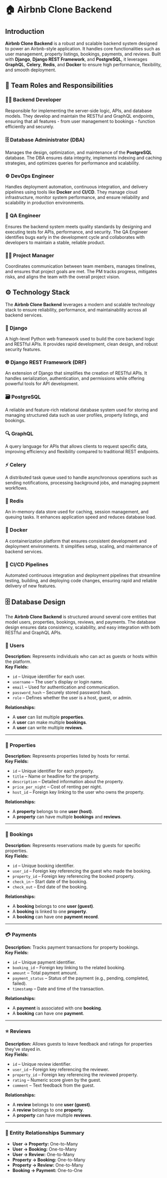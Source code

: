 # 🏠 Airbnb Clone Backend

## Introduction

**Airbnb Clone Backend** is a robust and scalable backend system designed to power an Airbnb-style application. It handles core functionalities such as user management, property listings, bookings, payments, and reviews. Built with **Django**, **Django REST Framework**, and **PostgreSQL**, it leverages **GraphQL**, **Celery**, **Redis**, and **Docker** to ensure high performance, flexibility, and smooth deployment.

## 👥 Team Roles and Responsibilities

### 🧑‍💻 Backend Developer
Responsible for implementing the server-side logic, APIs, and database models. They develop and maintain the RESTful and GraphQL endpoints, ensuring that all features - from user management to bookings - function efficiently and securely.

### 🗄️ Database Administrator (DBA)
Manages the design, optimization, and maintenance of the **PostgreSQL** database. The DBA ensures data integrity, implements indexing and caching strategies, and optimizes queries for performance and scalability.

### ⚙️ DevOps Engineer
Handles deployment automation, continuous integration, and delivery pipelines using tools like **Docker** and **CI/CD**. They manage cloud infrastructure, monitor system performance, and ensure reliability and scalability in production environments.

### 🧪 QA Engineer
Ensures the backend system meets quality standards by designing and executing tests for APIs, performance, and security. The QA Engineer identifies bugs early in the development cycle and collaborates with developers to maintain a stable, reliable product.

### 👨‍🏫 Project Manager
Coordinates communication between team members, manages timelines, and ensures that project goals are met. The PM tracks progress, mitigates risks, and aligns the team with the overall project vision.

## ⚙️ Technology Stack

The **Airbnb Clone Backend** leverages a modern and scalable technology stack to ensure reliability, performance, and maintainability across all backend services.

### 🐍 Django
A high-level Python web framework used to build the core backend logic and RESTful APIs. It provides rapid development, clean design, and robust security features.

### 🌐 Django REST Framework (DRF)
An extension of Django that simplifies the creation of RESTful APIs. It handles serialization, authentication, and permissions while offering powerful tools for API development.

### 🗃️ PostgreSQL
A reliable and feature-rich relational database system used for storing and managing structured data such as user profiles, property listings, and bookings.

### 🔍 GraphQL
A query language for APIs that allows clients to request specific data, improving efficiency and flexibility compared to traditional REST endpoints.

### ⚡ Celery
A distributed task queue used to handle asynchronous operations such as sending notifications, processing background jobs, and managing payment workflows.

### 🧠 Redis
An in-memory data store used for caching, session management, and queuing tasks. It enhances application speed and reduces database load.

### 🐳 Docker
A containerization platform that ensures consistent development and deployment environments. It simplifies setup, scaling, and maintenance of backend services.

### 🚀 CI/CD Pipelines
Automated continuous integration and deployment pipelines that streamline testing, building, and deploying code changes, ensuring rapid and reliable delivery of new features.

## 🗄️ Database Design

The **Airbnb Clone Backend** is structured around several core entities that model users, properties, bookings, reviews, and payments. The database design ensures data consistency, scalability, and easy integration with both RESTful and GraphQL APIs.

### 👤 Users
**Description:** Represents individuals who can act as guests or hosts within the platform.  
**Key Fields:**
- `id` – Unique identifier for each user.  
- `username` – The user's display or login name.  
- `email` – Used for authentication and communication.  
- `password_hash` – Securely stored password hash.  
- `role` – Defines whether the user is a host, guest, or admin.  

**Relationships:**
- A **user** can list multiple **properties**.  
- A **user** can make multiple **bookings**.  
- A **user** can write multiple **reviews**.

---

### 🏡 Properties
**Description:** Represents properties listed by hosts for rental.  
**Key Fields:**
- `id` – Unique identifier for each property.  
- `title` – Name or headline for the property.  
- `description` – Detailed information about the property.  
- `price_per_night` – Cost of renting per night.  
- `host_id` – Foreign key linking to the user who owns the property.  

**Relationships:**
- A **property** belongs to one **user (host)**.  
- A **property** can have multiple **bookings** and **reviews**.

---

### 📅 Bookings
**Description:** Represents reservations made by guests for specific properties.  
**Key Fields:**
- `id` – Unique booking identifier.  
- `user_id` – Foreign key referencing the guest who made the booking.  
- `property_id` – Foreign key referencing the booked property.  
- `check_in` – Start date of the booking.  
- `check_out` – End date of the booking.  

**Relationships:**
- A **booking** belongs to one **user (guest)**.  
- A **booking** is linked to one **property**.  
- A **booking** can have one **payment record**.

---

### 💳 Payments
**Description:** Tracks payment transactions for property bookings.  
**Key Fields:**
- `id` – Unique payment identifier.  
- `booking_id` – Foreign key linking to the related booking.  
- `amount` – Total payment amount.  
- `payment_status` – Status of the payment (e.g., pending, completed, failed).  
- `timestamp` – Date and time of the transaction.  

**Relationships:**
- A **payment** is associated with one **booking**.  
- A **booking** can have one **payment**.

---

### ⭐ Reviews
**Description:** Allows guests to leave feedback and ratings for properties they’ve stayed in.  
**Key Fields:**
- `id` – Unique review identifier.  
- `user_id` – Foreign key referencing the reviewer.  
- `property_id` – Foreign key referencing the reviewed property.  
- `rating` – Numeric score given by the guest.  
- `comment` – Text feedback from the guest.  

**Relationships:**
- A **review** belongs to one **user (guest)**.  
- A **review** belongs to one **property**.  
- A **property** can have multiple **reviews**.

---

### 🔗 Entity Relationships Summary
- **User → Property:** One-to-Many  
- **User → Booking:** One-to-Many  
- **User → Review:** One-to-Many  
- **Property → Booking:** One-to-Many  
- **Property → Review:** One-to-Many  
- **Booking → Payment:** One-to-One
